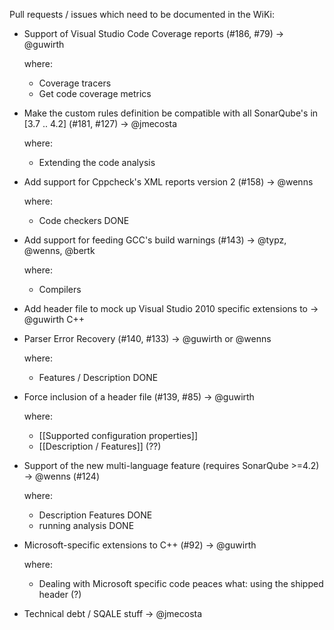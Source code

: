 Pull requests / issues which need to be documented in the WiKi:

- Support of Visual Studio Code Coverage reports (#186, #79)           -> @guwirth
  
  where:
  * Coverage tracers
  * Get code coverage metrics

- Make the custom rules definition be compatible with all SonarQube's in [3.7 .. 4.2] (#181, #127)                                  -> @jmecosta 

  where: 
  * Extending the code analysis

- Add support for Cppcheck's XML reports version 2 (#158)              -> @wenns

  where: 
  * Code checkers                                                         DONE

- Add support for feeding GCC's build warnings (#143)                  -> @typz, @wenns, @bertk

  where:
  * Compilers 

- Add header file to mock up Visual Studio 2010 specific extensions to -> @guwirth
  C++
- Parser Error Recovery (#140, #133)                                   -> @guwirth or @wenns

  where:
  * Features / Description DONE

- Force inclusion of a header file (#139, #85)                         -> @guwirth

  where:
  * [[Supported configuration properties]]
  * [[Description / Features]] (??)

- Support of the new multi-language feature (requires SonarQube >=4.2) -> @wenns
 (#124)

  where:
  * Description Features DONE
  * running analysis DONE

- Microsoft-specific extensions to C++ (#92)                           -> @guwirth

  where: 
  * Dealing with Microsoft specific code peaces
  what: using the shipped header (?)

- Technical debt / SQALE stuff                                         -> @jmecosta
